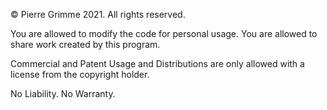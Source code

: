 © Pierre Grimme 2021. All rights reserved.

You are allowed to modify the code for personal usage.
You are allowed to share work created by this program.

Commercial and Patent Usage and Distributions are only 
allowed with a license from the copyright holder.

No Liability. No Warranty.